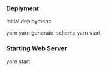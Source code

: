 ### Deplyment

Initial deployment:

yarn
yarn generate-schema
yarn start

### Starting Web Server

yarn start
